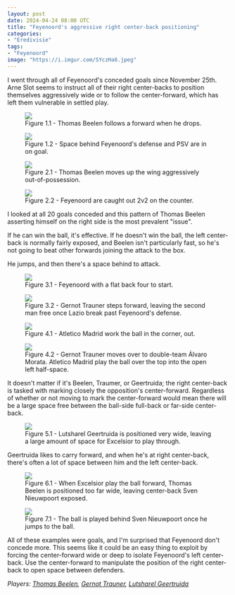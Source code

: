 ```yaml
---
layout: post
date: 2024-04-24 08:00 UTC
title: "Feyenoord's aggressive right center-back positioning"
categories:
- "Eredivisie"
tags:
- "Feyenoord"
image: "https://i.imgur.com/SYczHa6.jpeg"
---
```


I went through all of Feyenoord's conceded goals since November 25th. Arne Slot seems to instruct all of their right center-backs to position themselves aggressively wide or to follow the center-forward, which has left them vulnerable in settled play.

<!---more--->

<figure>
    <img src="https://i.imgur.com/SYczHa6.jpeg">
    <figcaption>Figure 1.1 - Thomas Beelen follows a forward when he drops.</figcaption>
</figure> 

<figure>
    <img src="https://i.imgur.com/0kMXfqB.jpeg">
    <figcaption>Figure 1.2 - Space behind Feyenoord's defense and PSV are in on goal.</figcaption>
</figure> 

<figure>
    <img src="https://i.imgur.com/IxDXab9.jpeg">
    <figcaption>Figure 2.1 - Thomas Beelen moves up the wing aggressively out-of-possession.</figcaption>
</figure> 

<figure>
    <img src="https://i.imgur.com/zsrGGkT.jpeg">
    <figcaption>Figure 2.2 - Feyenoord are caught out 2v2 on the counter.</figcaption>
</figure> 

I looked at all 20 goals conceded and this pattern of Thomas Beelen asserting himself on the right side is the most prevalent "issue".

If he can win the ball, it's effective. If he doesn't win the ball, the left center-back is normally fairly exposed, and Beelen isn't particularly fast, so he's not going to beat other forwards joining the attack to the box. 

He jumps, and then there's a space behind to attack. 

<figure>
    <img src="https://i.imgur.com/PxyRWeD.jpeg">
    <figcaption>Figure 3.1 - Feyenoord with a flat back four to start.</figcaption>
</figure> 

<figure>
    <img src="https://i.imgur.com/DflElw3.jpeg">
    <figcaption>Figure 3.2 - Gernot Trauner steps forward, leaving the second man free once Lazio break past Feyenoord's defense.</figcaption>
</figure> 

<figure>
    <img src="https://i.imgur.com/4UBYVsg.jpeg">
    <figcaption>Figure 4.1 - Atletico Madrid work the ball in the corner, out.</figcaption>
</figure> 
<figure>
    <img src="https://i.imgur.com/JDqpHai.jpeg">
    <figcaption>Figure 4.2 - Gernot Trauner moves over to double-team Álvaro Morata. Atletico Madrid play the ball over the top into the open left half-space.</figcaption>
</figure> 

It doesn't matter if it's Beelen, Traumer, or Geertruida; the right center-back is tasked with marking closely the opposition's center-forward. Regardless of whether or not moving to mark the center-forward would mean there will be a large space free between the ball-side full-back or far-side center-back. 

<figure>
    <img src="https://i.imgur.com/tE4F04i.jpeg">
    <figcaption>Figure 5.1 - Lutsharel Geertruida is positioned very wide, leaving a large amount of space for Excelsior to play through.</figcaption>
</figure>

Geertruida likes to carry forward, and when he's at right center-back, there's often a lot of space between him and the left center-back. 

<figure>
    <img src="https://i.imgur.com/yXTnwL2.jpeg">
    <figcaption>Figure 6.1 - When Excelsior play the ball forward, Thomas Beelen is positioned too far wide, leaving center-back Sven Nieuwpoort exposed.</figcaption>
</figure> 

<figure>
    <img src="https://i.imgur.com/Ah4bBAq.jpeg">
    <figcaption>Figure 7.1 - The ball is played behind Sven Nieuwpoort once he jumps to the ball.</figcaption>
</figure> 

All of these examples were goals, and I'm surprised that Feyenoord don't concede more. This seems like it could be an easy thing to exploit by forcing the center-forward wide or deep to isolate Feyenoord's left center-back. Use the center-forward to manipulate the position of the right center-back to open space between defenders.

*Players: <a rel="nofollow noopener" target="_blank" href="https://fbref.com/en/players/530e7d85/Thomas-Beelen?utm_medium=linker&amp;utm_source=fbref.com&amp;utm_campaign=2024-04-23_fb">Thomas Beelen</a>, <a rel="nofollow noopener" target="_blank" href="https://fbref.com/en/players/9d21da85/Gernot-Trauner?utm_medium=linker&amp;utm_source=fbref.com&amp;utm_campaign=2024-04-23_fb">Gernot Trauner</a>, <a rel="nofollow noopener" target="_blank" href="https://fbref.com/en/players/242e1043/Lutsharel-Geertruida?utm_medium=linker&amp;utm_source=fbref.com&amp;utm_campaign=2024-04-23_fb">Lutsharel Geertruida</a>* 